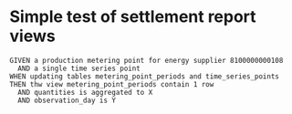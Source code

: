 # Simple test of settlement report views

```text
GIVEN a production metering point for energy supplier 8100000000108
  AND a single time series point
WHEN updating tables metering_point_periods and time_series_points
THEN thw view metering_point_periods contain 1 row
  AND quantities is aggregated to X
  AND observation_day is Y
```
